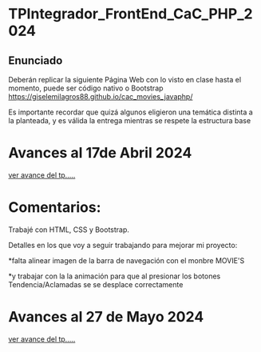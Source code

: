 # TPIntegrador_FrontEnd_CaC_PHP_2024
## Enunciado
Deberán replicar la siguiente Página Web con lo visto en clase hasta el momento, puede ser código nativo o Bootstrap https://giselemilagros88.github.io/cac_movies_javaphp/

Es importante recordar que quizá algunos eligieron una temática distinta a la planteada, y es válida la entrega mientras se respete la estructura base

# Avances al 17de Abril 2024
[ver avance del tp.....](https://lba2244.github.io/TPIntegrador_FrontEnd_CaC_PHP_2024/)

# Comentarios:
Trabajé con HTML, CSS y Bootstrap.

Detalles en los que voy a seguir trabajando para mejorar mi proyecto:

*falta alinear imagen de la barra de navegación con el monbre MOVIE'S

*y trabajar con la la animación para que al presionar los botones Tendencia/Aclamadas se se desplace correctamente
# Avances al 27 de Mayo 2024
[ver avance del tp.....](https://lba2244.github.io/TPIntegrador_FrontEnd_CaC_PHP_2024/)



